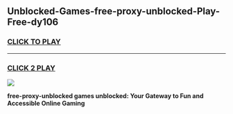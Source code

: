 
## Unblocked-Games-free-proxy-unblocked-Play-Free-dy106
<h3>
<a href="https://premium76.site?title=free-proxy-unblocked&ref=21A">CLICK TO PLAY</a></h3>
<hr>

<h3>
<a href="https://premium76.site?title=free-proxy-unblocked&ref=21A">CLICK 2 PLAY</a>
  
</h3>

<a href="https://premium76.site?title=free-proxy-unblocked&ref=21A"><img src="https://clearcache.store/games.png"></a>


**free-proxy-unblocked games unblocked: Your Gateway to Fun and Accessible Online Gaming**
